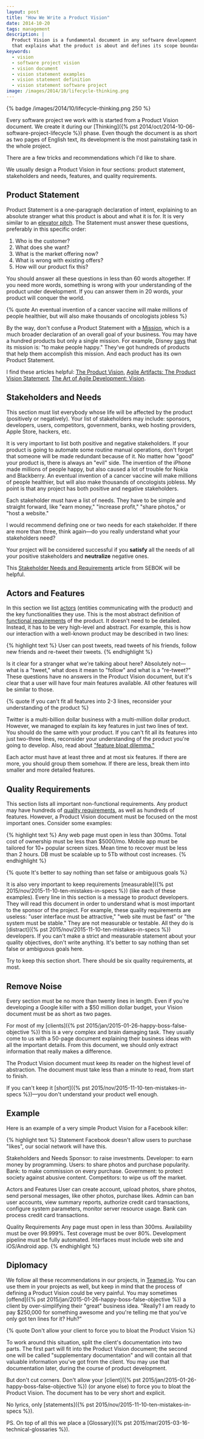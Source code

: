```yaml
---
layout: post
title: "How We Write a Product Vision"
date: 2014-10-20
tags: management
description: |
  Product Vision is a fundamental document in any software development project
  that explains what the product is about and defines its scope boundaries.
keywords:
  - vision
  - software project vision
  - vision document
  - vision statement examples
  - vision statement definition
  - vision statement software project
image: /images/2014/10/lifecycle-thinking.png
---
```


{% badge /images/2014/10/lifecycle-thinking.png 250 %}

Every software project we work with is started from a Product Vision document. We
create it during our
[Thinking]({% pst 2014/oct/2014-10-06-software-project-lifecycle %})
phase. Even though the document is as short as two pages of English text,
its development is the most painstaking task in the whole project.

There are a few tricks and recommendations which I'd like to share.

We usually design a Product Vision in four sections: product statement,
stakeholders and needs, features, and quality requirements.

<!--more-->

## Product Statement

Product Statement is a one-paragraph declaration of intent, explaining
to an absolute stranger what this product is about and what it is for.
It is very similar to an [elevator pitch](https://en.wikipedia.org/wiki/Elevator_pitch).
The Statement must answer these questions, preferably in this specific order:

 1. Who is the customer?
 2. What does she want?
 3. What is the market offering now?
 4. What is wrong with existing offers?
 5. How will our product fix this?

You should answer all these questions in less than 60 words altogether. If
you need more words, something is wrong with your understanding of the
product under development. If you can answer them in 20 words, your
product will conquer the world.

{% quote An eventual invention of a cancer vaccine will make millions of people healthier, but will also make thousands of oncologists jobless %}

By the way, don't confuse a Product Statement with a [Mission](https://en.wikipedia.org/wiki/Mission_statement),
which is a much broader declaration of an overall goal of your business. You
may have a hundred products but only a single mission. For example,
Disney [says](http://www.lifehack.org/articles/work/20-sample-vision-statement-for-the-new-startup.html)
that its mission is: "to make people happy." They've got
hundreds of products that help them accomplish this mission. And each product
has its own Product Statement.

I find these articles helpful:
[The Product Vision](https://www.scrumalliance.org/community/articles/2009/january/the-product-vision),
[Agile Artifacts: The Product Vision Statement](https://platinumedge.com/blog/agile-artifacts-product-vision-statement),
[The Art of Agile Development: Vision](http://www.jamesshore.com/Agile-Book/vision.html).

## Stakeholders and Needs

This section must list everybody whose life
will be affected by the product (positively or negatively). Your list of stakeholders
may include: sponsors, developers, users, competitors, government,
banks, web hosting providers, Apple Store, hackers, etc.

It is very important to list both positive and negative stakeholders. If your
product is going to automate some routine manual operations,
don't forget that someone will be made redundant because of it. No matter
how "good" your product is, there is always an "evil" side. The
invention of the iPhone made millions of people happy, but also caused a lot
of trouble for Nokia and Blackberry. An eventual invention of a cancer
vaccine will make millions of people healthier, but will also make thousands
of oncologists jobless. My point is that any project has both positive and negative
stakeholders.

Each stakeholder must have a list of needs. They have to be simple
and straight forward, like "earn money," "increase profit," "share photos,"
or "host a website."

I would recommend defining one or two needs for each stakeholder. If there
are more than three, think again&mdash;do you really understand what your
stakeholders need?

Your project will be considered successful if you **satisfy** all the needs
of all your positive stakeholders and **neutralize** negative ones.

This [Stakeholder Needs and Requirements](http://www.sebokwiki.org/wiki/Stakeholder_Needs_and_Requirements)
article from SEBOK will be helpful.

## Actors and Features

In this section we list [actors](https://en.wikipedia.org/wiki/Actor_%28UML%29)
(entities communicating with the product) and the key functionalities
they use. This is the most abstract definition of
[functional requirements](https://en.wikipedia.org/wiki/Functional_requirement)
of the product. It doesn't need to be detailed. Instead, it has to
be very high-level and abstract. For example, this is how our
interaction with a well-known product may be described in two lines:

{% highlight text %}
User can post tweets, read tweets of his friends,
  follow new friends and re-tweet their tweets.
{% endhighlight %}

Is it clear for a stranger what we're talking about here? Absolutely not&mdash;what
is a "tweet," what does it mean to "follow" and what is a "re-tweet?"
These questions have no answers in the Product Vision document,
but it's clear that a user will have four main features available. All other
features will be similar to those.

{% quote If you can't fit all features into 2-3 lines, reconsider your understanding of the product %}

Twitter is a multi-billion dollar business with a multi-million dollar
product. However, we managed to explain its key features in just two
lines of text. You should do the same with your product. If you can't fit
all its features into just two-three lines, reconsider your understanding
of the product you're going to develop. Also, read about
["feature bloat dilemma."](http://hbswk.hbs.edu/archive/5325.html)

Each actor must have at least three and at most six features. If
there are more, you should group them somehow. If there are less, break
them into smaller and more detailed features.

## Quality Requirements

This section lists all important non-functional
requirements. Any product may have hundreds of
[quality requirements](https://en.wikipedia.org/wiki/Non-functional_requirement),
as well as hundreds of features. However, a Product Vision document
must be focused on the most important ones. Consider some examples:

{% highlight text %}
Any web page must open in less than 300ms.
Total cost of ownership must be less than $5000/mo.
Mobile app must be tailored for 10+ popular screen sizes.
Mean time to recover must be less than 2 hours.
DB must be scalable up to 5Tb without cost increases.
{% endhighlight %}

{% quote It's better to say nothing than set false or ambiguous goals %}

It is also very important to keep requirements
[measurable]({% pst 2015/nov/2015-11-10-ten-mistakes-in-specs %}) (like each of these examples).
Every line in this section
is a message to product developers. They will read this document in
order to understand what is most important to the sponsor of the
project. For example, these quality requirements are useless: "user interface
must be attractive," "web site must be fast" or "the system must be stable."
They are not measurable or
testable. All they do is
[distract]({% pst 2015/nov/2015-11-10-ten-mistakes-in-specs %}) developers. If you can't make
a strict and measurable statement about your quality objectives, don't write
anything. It's better to say nothing than set false or ambiguous goals here.

Try to keep this section short. There should be six quality requirements, at most.

## Remove Noise

Every section must be no more than twenty lines in length. Even if you're
developing a Google killer with a $50 million dollar budget, your Vision
document must be as short as two pages.

For most of my
[clients]({% pst 2015/jan/2015-01-26-happy-boss-false-objective %})
this is a very complex and brain damaging task. They
usually come to us with a 50-page document explaining their business
ideas with all the important details. From this document, we should only extract
information that really makes a difference.

The Product Vision document must keep its reader on the highest level
of abstraction. The document must take less than a minute to read,
from start to finish.

If you can't keep it
[short]({% pst 2015/nov/2015-11-10-ten-mistakes-in-specs %})&mdash;you don't understand your product well enough.

## Example

Here is an example of a very simple Product Vision
for a Facebook killer:

{% highlight text %}
Statement
  Facebook doesn't allow users to purchase "likes",
  our social network will have this.

Stakeholders and Needs
  Sponsor: to raise investments.
  Developer: to earn money by programming.
  Users: to share photos and purchase popularity.
  Bank: to make commission on every purchase.
  Government: to protect society against abusive content.
  Competitors: to wipe us off the market.

Actors and Features
  User can create account, upload photos, share photos,
    send personal messages, like other photos, purchase likes.
  Admin can ban user accounts, view summary reports, authorize
    credit card transactions, configure system parameters,
    monitor server resource usage.
  Bank can process credit card transactions.

Quality Requirements
  Any page must open in less than 300ms.
  Availability must be over 99.999%.
  Test coverage must be over 80%.
  Development pipeline must be fully automated.
  Interfaces must include web site and iOS/Android app.
{% endhighlight %}

## Diplomacy

We follow all these recommendations in our projects,
in [Teamed.io](http://www.teamed.io). You can use
them in your projects as well, but keep in mind that the process
of defining a Product Vision could be very painful. You may sometimes
[offend]({% pst 2015/jan/2015-01-26-happy-boss-false-objective %})
a client by over-simplifying their "great" business idea. "Really?
I am ready to pay $250,000 for something awesome and you're telling
me that you've only got ten lines for it? Huh?"

{% quote Don't allow your client to force you to bloat the Product Vision %}

To work around this situation, split the client's documentation into two parts.
The first part will fit into the Product Vision document; the second one
will be called "supplementary documentation" and will contain all that
valuable information you've got from the client. You may use
that documentation later, during the course of product development.

But don't cut corners. Don't allow your
[client]({% pst 2015/jan/2015-01-26-happy-boss-false-objective %})
(or anyone else) to force
you to bloat the Product Vision.
The document has to be very short and explicit.

No lyrics, only
[statements]({% pst 2015/nov/2015-11-10-ten-mistakes-in-specs %}).

PS. On top of all this we place a
[Glossary]({% pst 2015/mar/2015-03-16-technical-glossaries %}).
